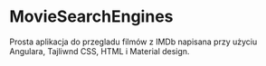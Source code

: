 # MovieSearchEngines

Prosta aplikacja do przegladu filmów z IMDb napisana przy użyciu Angulara, Tajliwnd CSS, HTML i Material design.